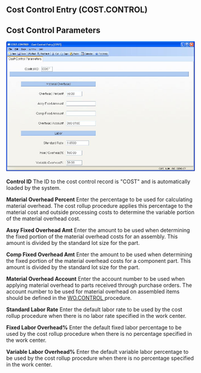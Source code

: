 ##  Cost Control Entry (COST.CONTROL)

<PageHeader />

##  Cost Control Parameters

![](./COST-CONTROL-1.jpg)

**Control ID** The ID to the cost control record is "COST" and is
automatically loaded by the system.  
  
**Material Overhead Percent** Enter the percentage to be used for calculating
material overhead. The cost rollup procedure applies this percentage to the
material cost and outside processing costs to determine the variable portion
of the material overhead cost.  
  
**Assy Fixed Overhead Amt** Enter the amount to be used when determining the
fixed portion of the material overhead costs for an assembly. This amount is
divided by the standard lot size for the part.  
  
**Comp Fixed Overhead Amt** Enter the amount to be used when determining the
fixed portion of the material overhead costs for a component part. This amount
is divided by the standard lot size for the part.  
  
**Material Overhead Account** Enter the account number to be used when applying material overhead to parts received through purchase orders. The account number to be used for material overhead on assembled items should be defined in the [ WO.CONTROL ](../../../../PRO-OVERVIEW/PRO-ENTRY/WO-CONTROL/README.md) procedure.   
  
**Standard Labor Rate** Enter the default labor rate to be used by the cost
rollup procedure when there is no labor rate specified in the work center.  
  
**Fixed Labor Overhead%** Enter the default fixed labor percentage to be used
by the cost rollup procedure when there is no percentage specified in the work
center.  
  
**Variable Labor Overhead%** Enter the default variable labor percentage to be
used by the cost rollup procedure when there is no percentage specified in the
work center.  
  
  
<badge text= "Version 8.10.57" vertical="middle" />

<PageFooter />